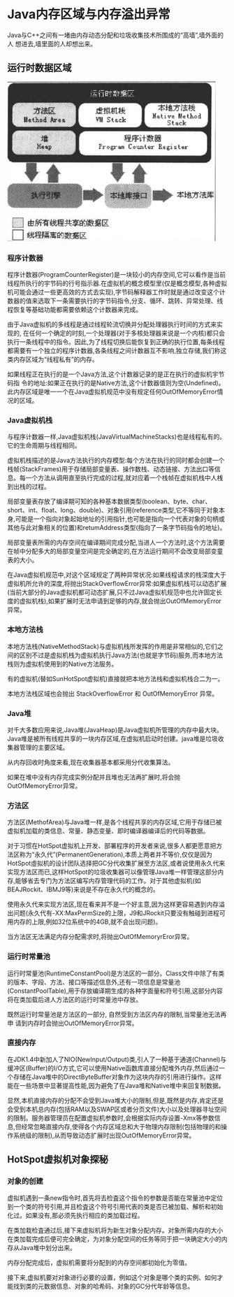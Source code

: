 # Java内存区域与内存溢出异常

Java与C++之间有一堵由内存动态分配和垃圾收集技术所围成的“高墙”,墙外面的人
想进去,墙里面的人却想出来。

## 运行时数据区域

![](assets/Chapter2-Java内存区域与内存溢出异常-102b3.png)

### 程序计数器

程序计数器(ProgramCounterRegister)是一块较小的内存空间,它可以看作是当前线程所执行的宇节码的行号指示器.在虚拟机的概念模型里(仅是概念模型,各种虚拟机可能会通过一些更高效的方式去实现),字节码解释器工作时就是通过改变这个计数器的值来选取下一条需要执行的字节码指令,分支、循环、跳转、异常处理、线程恢复等基础功能都需要依赖这个计数器来完成。

由于Java虚拟机的多线程是通过线程轮流切换并分配处理器执行时间的方式来实现的,
在任何一个确定的时刻,一个处理器(对于多核处理器来说是一个内核)都只会执行一条线程中的指令。因此,为了线程切换后能恢复到正确的执行位置,每条线程都需要有一个独立的程序计数器,各条线程之间计数器互不影响,独立存储,我们称这类内存区域为“线程私有”的内存。

如果线程正在执行的是一个Java方法,这个计数器记录的是正在执行的虚拟机宇节码指
令的地址:如果正在执行的是Native方法,这个计数器值则为空(Undefined)。此内存区域是唯一一个在Java虚拟机规范中没有规定任何OutOfMemoryError情况的区域。

### Java虚拟机栈

与程序计数器一样,Java虚拟机栈(JavaVirtualMachineStacks)也是线程私有的。它的生命周期与线程相同。

虚拟机栈描述的是Java方法执行的内存模型:每个方法在执行的同时都会创建一个栈帧(StackFrames)用于存储局部变量表、操作数栈、动态链接、方法出口等信息。每一个方法从调用直至执行完成的过程,就对应着一个栈帧在虚拟机栈中人桟到出栈的过程。

局部变量表存放了编译期可知的各种基本数据类型(boolean、byte、char、short、int、float、long、double)、对象引用(reference类型,它不等同于对象本身,可能是一个指向对象起始地址的引用指针,也可能是指向一个代表对象的句柄或其他与此对象相关的位置)和retumAddress类型(指向了一条字节码指令的地址)。

局部变量表所需的内存空间在编译期间完成分配,当进人一个方法时,这个方法需要在帧中分配多大的局部变量空间是完全确定的,在方法运行期间不会改变局部变童表的大小。

在Java虚拟机规范中,对这个区域规定了两种异常状况:如果线程请求的栈深度大于虚拟机所允许的深度,将抛出StackOverflowError异常:如果虚拟机栈可以动态扩展(当前大部分的Java虚拟机都可动态扩展,只不过Java虚拟机规范中也允许固定长度的虚拟机栈),如果扩展时无法申请到足够的内存,就会抛出OutOfMemoryError异常。

### 本地方法栈

本地方法栈(NativeMethodStack)与虚拟机栈所发挥的作用是非常相似的,它们之间的区别不过是虚拟机栈为虚拟机执行Java方法(也就是字节码)服务,而本地方法栈则为虚拟机使用到的Native方法服务。

有的虚拟机(替如SunHotSpot虚拟机)直接就把本地方法栈和虚拟机栈合二为一。

本地方法栈区域也会抛出 StackOverflowError 和 OutOfMemoryError 异常。

### Java堆

对千大多数应用来说,Java堆(JavaHeap)是Java虚拟机所管理的内存中最大块。Java堆是被所有线程共享的一块内存区域,在虚拟机启动时创建。java堆是垃圾收集器管理的主要区域。

从内存回收时角度来看,现在收集器基本都采用分代收集算法。

如果在堆中没有内存完成实例分配并且堆也无法再扩展时,将会抛OutOfMemoryError异常。

### 方法区

方法区(MethofArea)与Java堆一样,是各个线程共享的内存区域,它用于存储已被虚拟机加载的类信息、常量、静态变量、即时编译器编译后的代码等数据。

对于习惯在HotSpot虚拟机上开发、部署程序的开发者来说,很多人都更愿意把方法区称为“永久代”(PermanentGeneration),本质上两者并不等价,仅仅是因为HotSpot虛拟机的设计团队选择把GC分代收集扩展至方法区,或者说使用永久代来实现方法区而已,这样HotSpot的垃圾收集器可以像管理Java堆一样管理这部分内存,能够省去专门为方法区编写内存管理代码的工作。对于其他虚拟机(如BEAJRockit、IBMJ9等)来说是不存在永久代的概念的。

使用永久代来实现方法区,现在看来并不是一个好主意,因为这样更容易遇到内存溢出问题(永久代有-XX:MaxPermSize的上限，J9和JRockit只要没有触碰到进程可用内存的上限,例如32位系统中的4GB,就不会出现问题)。

当方法区无法满足内存分配需求时,将抛出OutOfMemoryrEror异常。

### 运行时常量池

运行时常量池(RuntimeConstantPool)是方法区的一部分。Class文件中除了有类的版本、字段、方法、接口等描述信息外,还有一项信息是常量池(ConstantPoolTable),用于存放编译期生成的各种字面量和符号引用,这部分内容将在类加载后进人方法区的运行时常量池中存放。

既然运行时常量池是方法区的一部分, 自然受到方法区内存的限制,当常量池无法再申
请到内存时会抛出OutOfMemoryError异常。

### 直接内存

在JDK1.4中新加人了NIO(NewInput/Output)类,引人了一种基于通道(Channel)与缓冲区(Buffer)的I/O方式,它可以使用Native函数库直接分配堆外内存,然后通过一个存储在Java堆中的DirectByteBuffer对象作为这块内存的引用进行操作。这样能在一些场景中显著提高性能,因为避免了在Java堆和Native堆中来回复制数据。

显然,本机直接内存的分配不会受到Java堆大小的限制,但是,既然是内存,肯定还是会受到本机总内存(包括RAM以及SWAP区或者分页文件)大小以及处理器寻址空间的限制。服务器管理员在配置虚拟机参数时,会根据实际内存设置-Xmx等参数信息,但经常忽略直接内存,使得各个内存区域总和大于物理内存限制(包括物理的和操作系统级的限制),从而导致动态扩展时出现OutOfMemoryError异常。


## HotSpot虚拟机对象探秘

### 对象的创建

虚拟机遇到一条new指令时,首先将去检査这个指令的参数是否能在常量池中定位到一个类的符号引用,并且检査这个符号引用代表的类是否已被加载、解析和初始化过。如果没有,那必须先执行相应的类加载过程。

在类加栽检査通过后,接下来虚拟机将为新生对象分配内存。对象所需内存的大小在类加载完成后便可完全确定，为对象分配空间的任务等同于把一块确定大小的内存从Java堆中划分出来。

内存分配完成后，虚拟机需要将分配到的内存空间都初始化为零值。

接下来,虚拟机要对对象进行必要的设置，例如这个对象是哪个类的实例、如何才能找到类的元数据信息、对象的哈希码、对象的GC分代年龄等信息。
